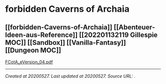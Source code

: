 # forbidden Caverns of Archaia
 [[forbidden-Caverns-of-Archaia]] [[Abenteuer-Ideen-aus-Reference]] [[202201132119 Gillespie MOC]] [[Sandbox]] [[Vanilla-Fantasy]] [[Dungeon MOC]] 
---



[FCotA\_eVersion\_04.pdf](./resources/202005270945_forbidden_Caverns_of_Archaia.resources/FCotA_eVersion_04.pdf)

---

_Created at 20200527._
_Last updated at 20200527._
_Source URL: [](https://cdn.spaces.hightail.com/api/v1/download/sp-58b33b11-6ed7-487a-978f-1c163e60958c/fi-b529d202-dff4-474b-ba92-3133dbb78fab/fv-bdc48d27-99ce-4a7e-906b-4ccce34d25d3/FCotA_eVersion_04.pdf?redirectOnError=%2Fdownload-error%3FspaceId%3Dsp-58b33b11-6ed7-487a-978f-1c163e60958c%26fileId%3Dfi-b529d202-dff4-474b-ba92-3133dbb78fab%26versionId%3Dfv-bdc48d27-99ce-4a7e-906b-4ccce34d25d3)._



